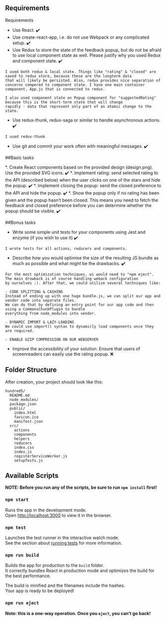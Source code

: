## Requirements

Requirements

* Use React. ✔️
* Use create-react-app, i.e. do not use Webpack or any complicated setup. ✔️
* Use Redux to store the state of the feedback popup, but do not be afraid 
to use local component state as well. Please justify why you used Redux
and component state. ✔️
```
I used both redux & local state. Things like "rating" & "closed" are saved to redux store, because these are the longterm data
that will likely be persisted. Also, redux provides nice separation of concerns compered to component state. I have one main container 
component, App.js that is connected to redux. 

I also used component state on Popup component for "suggestedRating" because this is the short-term state that will change 
rapidly - data that represent only part of an atomic change to the state.
```
* Use redux-thunk, redux-saga or similar to handle asynchronous actions. ✔️
```
I used redux-thunk
```
* Use git and commit your work often with meaningful messages. ✔️

##Basic tasks

*. Create React components based on the provided design (design.png). Use
the provided SVG icons. ✔️
*. Implement rating: send selected rating to the API (described below) when
the user clicks on one of the stars and hide the popup. ✔️
*. Implement closing the popup: send the closed preference to the API and
hide the popup. ✔️
*. Show the popup only if no rating has been given and the popup hasn’t been
closed. This means you need to fetch the feedback and closed preference
before you can determine whether the popup should be visible. ✔️

##Bonus tasks

* Write some simple unit tests for your components using Jest and enzyme
(if you wish to use it) ✔️
```
I wrote tests for all actions, reducers and components. 
```
* Describe how you would optimise the size of the resulting JS bundle as
much as possible and what might be the drawbacks. ✔️
```
For the most optimization techniques, wi would need to "npm eject". The main drowback is of course handling weback configuration
by ourselves :). After that, we could utilize several techniques like:

- CODE SPLITTING & CASHING
Instead of ending up with one huge bundle.js, we can split our app and vendor code into separate files.
We can do that by defining an entry point for our app code and then using a CommonsChunkPlugin to bundle 
everything from node_modules into vendor.

- DYNAMIC IMPORT & LAZY-LOADING
We could use import() syntax to dynamicly load components once they are required.

- ENABLE GZIP COMPRESSION ON OUR WEBSERVER
```
* Improve the accessibility of your solution. Ensure that users of screenreaders
can easily use the rating popup.  ❌

## Folder Structure

After creation, your project should look like this:

```
hundred5/
  README.md
  node_modules/
  package.json
  public/
    index.html
    favicon.ico
    manifest.json
  src/
    actions
    components
    helpers
    reducers
    index.css
    index.js
    registerServiceWorker.js
    setupTests.js
```

## Available Scripts

**NOTE: Before you run any of the scripts, be sure to run ```npm install``` first!**

### `npm start`

Runs the app in the development mode.<br>
Open [http://localhost:3000](http://localhost:3000) to view it in the browser.

### `npm test`

Launches the test runner in the interactive watch mode.<br>
See the section about [running tests](#running-tests) for more information.

### `npm run build`

Builds the app for production to the `build` folder.<br>
It correctly bundles React in production mode and optimizes the build for the best performance.

The build is minified and the filenames include the hashes.<br>
Your app is ready to be deployed!

### `npm run eject`

**Note: this is a one-way operation. Once you `eject`, you can’t go back!**